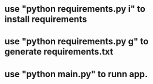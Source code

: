 # use "python requirements.py i" to install requirements

# use "python requirements.py g" to generate requirements.txt

# use "python main.py" to runn app.
